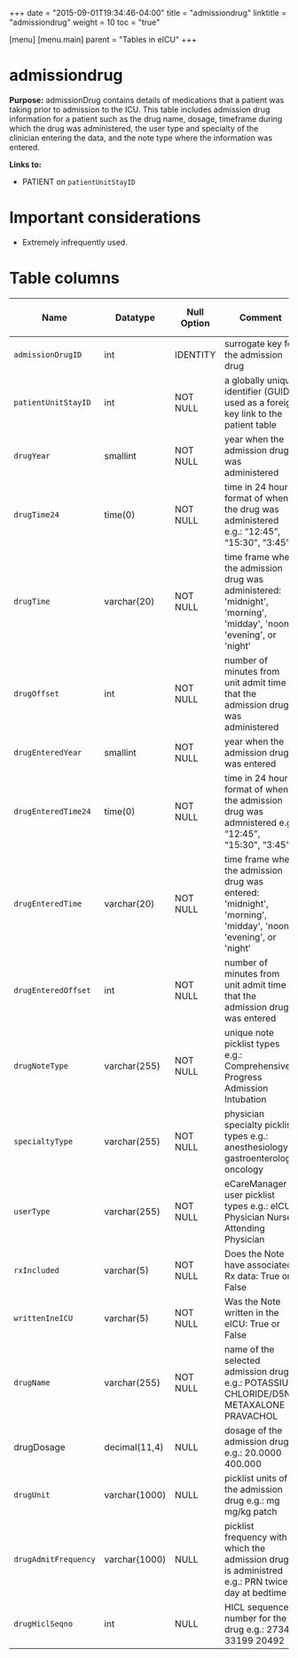 +++
date = "2015-09-01T19:34:46-04:00"
title = "admissiondrug"
linktitle = "admissiondrug"
weight = 10
toc = "true"

[menu]
  [menu.main]
    parent = "Tables in eICU"
+++

# admissiondrug

**Purpose:** admissionDrug contains details of medications that a patient was taking prior to admission to the ICU. This table includes admission drug information for a patient such as the drug name, dosage, timeframe during which the drug was administered, the user type and specialty of the clinician entering the data, and the note type where the information was entered.  

**Links to:**

* PATIENT on `patientUnitStayID`

# Important considerations

* Extremely infrequently used. 

# Table columns

Name | Datatype | Null Option | Comment | Is Key | Stored Transformed Created
---- | ---- | ---- | ---- | ---- | ----
`admissionDrugID` | int | IDENTITY | surrogate key for the admission drug | PK | C
`patientUnitStayID` | int | NOT NULL | a globally unique identifier (GUID) used as a foreign key link to the patient table | FK | C
`drugYear` | smallint | NOT NULL | year when the admission drug was administered |  | T
`drugTime24` | time(0) | NOT NULL | time in 24 hour format of when the drug was administered e.g.: “12:45”, “15:30”, “3:45” |  | T
`drugTime` | varchar(20) | NOT NULL | time frame when the admission drug was administered: 'midnight', 'morning', 'midday', 'noon', 'evening', or 'night' |  | T
`drugOffset` | int | NOT NULL | number of minutes from unit admit time that the admission drug was administered |  | C
`drugEnteredYear` | smallint | NOT NULL | year when the admission drug was entered |  | T
`drugEnteredTime24` | time(0) | NOT NULL | time in 24 hour format of when the admission drug was admnistered e.g.: “12:45”, “15:30”, “3:45” |  | T
`drugEnteredTime` | varchar(20) | NOT NULL | time frame when the admission drug was entered: 'midnight', 'morning', 'midday', 'noon', 'evening', or 'night' |  | T
`drugEnteredOffset` | int | NOT NULL | number of minutes from unit admit time that the admission drug was entered |  | C
`drugNoteType` | varchar(255) | NOT NULL | unique note picklist types e.g.: Comprehensive Progress Admission Intubation |  | S
`specialtyType` | varchar(255) | NOT NULL | physician specialty picklist types e.g.: anesthesiology gastroenterology oncology |  | S
`userType` | varchar(255) | NOT NULL | eCareManager user picklist types e.g.: eICU Physician Nurse Attending Physician |  | S
`rxIncluded` | varchar(5) | NOT NULL | Does the Note have associated Rx data: True or False |  | S
`writtenIneICU` | varchar(5) | NOT NULL | Was the Note written in the eICU: True or False |  | S
`drugName` | varchar(255) | NOT NULL | name of the selected admission drug e.g.: POTASSIUM CHLORIDE/D5NS METAXALONE PRAVACHOL |  | S
drugDosage | decimal(11,4) | NULL | dosage of the admission drug e.g.: 20.0000 400.000 |  | S
`drugUnit` | varchar(1000) | NULL | picklist units of the admission drug e.g.: mg mg/kg patch |  | S
`drugAdmitFrequency` | varchar(1000) | NULL | picklist frequency with which the admission drug is administred e.g.: PRN twice a day at bedtime |  | S
`drugHiclSeqno` | int | NULL | HICL sequence number for the drug e.g.: 2734 33199 20492 |  | S

<!-- # Detailed description

* To follow. -->
